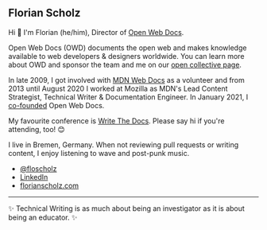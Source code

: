 ## Florian Scholz 

Hi :wave: I'm Florian (he/him), Director of [Open Web Docs](https://openwebdocs.org). 

Open Web Docs (OWD) documents the open web and makes knowledge available to web developers & designers worldwide. You can learn more about OWD and sponsor the team and me on our [open collective page](https://opencollective.com/open-web-docs).

In late 2009, I got involved with [MDN Web Docs](https://developer.mozilla.org) as a volunteer and from 2013 until August 2020 I worked at Mozilla as MDN's Lead Content Strategist, Technical Writer & Documentation Engineer. In January 2021, I [co-founded](https://opencollective.com/open-web-docs/updates/introducing-open-web-docs) Open Web Docs. 

My favourite conference is [Write The Docs](https://www.writethedocs.org). Please say hi if you're attending, too! :blush:

I live in Bremen, Germany. When not reviewing pull requests or writing content, I enjoy listening to wave and post-punk music.

- [@floscholz](https://front-end.social/@floscholz) 
- [LinkedIn](https://www.linkedin.com/in/florianscholz) 
- [florianscholz.com](https://florianscholz.com)

<hr>

:sparkles: Technical Writing is as much about being an investigator as it is about being an educator. :sparkles:
